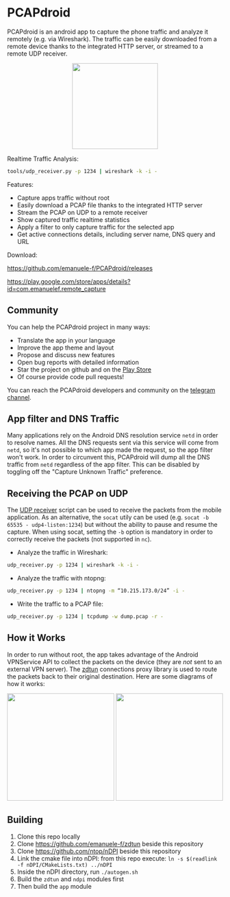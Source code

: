# PCAPdroid

PCAPdroid is an android app to capture the phone traffic and analyze it remotely (e.g. via Wireshark). The traffic can be easily downloaded from a remote device thanks to the integrated HTTP server, or streamed to a remote UDP receiver.

<p align="center">
<img src="https://raw.githubusercontent.com/emanuele-f/PCAPdroid/master/assets/screenshots/main_screen.jpg" width="200" />
</p>

Realtime Traffic Analysis:

```bash
tools/udp_receiver.py -p 1234 | wireshark -k -i -
```

Features:

- Capture apps traffic without root
- Easily download a PCAP file thanks to the integrated HTTP server
- Stream the PCAP on UDP to a remote receiver
- Show captured traffic realtime statistics
- Apply a filter to only capture traffic for the selected app
- Get active connections details, including server name, DNS query and URL

Download:

https://github.com/emanuele-f/PCAPdroid/releases

https://play.google.com/store/apps/details?id=com.emanuelef.remote_capture

## Community

You can help the PCAPdroid project in many ways:

- Translate the app in your language
- Improve the app theme and layout
- Propose and discuss new features
- Open bug reports with detailed information
- Star the project on github and on the [Play Store](https://play.google.com/store/apps/details?id=com.emanuelef.remote_capture)
- Of course provide code pull requests!

You can reach the PCAPdroid developers and community on the [telegram channel](https://t.me/PCAPdroid).

## App filter and DNS Traffic

Many applications rely on the Android DNS resolution service `netd` in order to resolve names. All the DNS requests sent via this service will come from `netd`, so it's not possible to which app made the request, so the app filter won't work. In order to circunvent this, PCAPdroid will dump all the DNS traffic from `netd` regardless of the app filter. This can be disabled by toggling off the "Capture Unknown Traffic" preference.

## Receiving the PCAP on UDP

The [UDP receiver](https://github.com/emanuele-f/PCAPdroid/blob/master/tools/udp_receiver.py) script can be used to receive the packets from the mobile application. As an alternative, the `socat` utily can be used (e.g. `socat -b 65535 - udp4-listen:1234`) but without the ability to pause and resume the capture. When using socat, setting the `-b` option is mandatory in order to correctly receive the packets (not supported in `nc`).

- Analyze the traffic in Wireshark:

```bash
udp_receiver.py -p 1234 | wireshark -k -i -
```

- Analyze the traffic with ntopng:

```bash
udp_receiver.py -p 1234 | ntopng -m “10.215.173.0/24” -i -
```

- Write the traffic to a PCAP file:

```bash
udp_receiver.py -p 1234 | tcpdump -w dump.pcap -r -
```

## How it Works

In order to run without root, the app takes advantage of the Android VPNService API to collect the packets on the device (they are *not* sent to an external VPN server). The [zdtun](https://github.com/emanuele-f/zdtun) connections proxy library is used to route the packets back to their original destination. Here are some diagrams of how it works:
  
<p align="center">
  <img src="https://raw.githubusercontent.com/emanuele-f/PCAPdroid/master/assets/handshake.png" width="250" />
  <img src="https://raw.githubusercontent.com/emanuele-f/PCAPdroid/master/assets/send_recv.png" width="250" />
</p>

## Building

1. Clone this repo locally
2. Clone https://github.com/emanuele-f/zdtun beside this repository
3. Clone https://github.com/ntop/nDPI beside this repository
4. Link the cmake file into nDPI: from this repo execute: `ln -s $(readlink -f nDPI/CMakeLists.txt) ../nDPI`
4. Inside the nDPI directory, run `./autogen.sh`
6. Build the `zdtun` and `ndpi` modules first
7. Then build the `app` module
